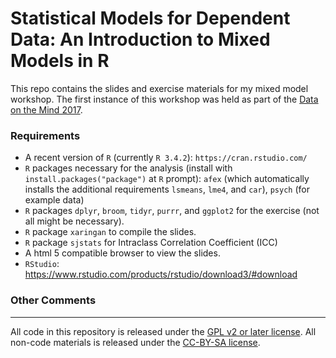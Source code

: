 # Statistical Models for Dependent Data: An Introduction to Mixed Models in R

This repo contains the slides and exercise materials for my mixed model workshop. The first instance of this workshop was held as part of the [Data on the Mind 2017](http://www.dataonthemind.org/2017-workshop).

### Requirements
- A recent version of `R` (currently `R 3.4.2`): `https://cran.rstudio.com/`
- `R` packages necessary for the analysis (install with `install.packages("package")` at `R` prompt): `afex` (which automatically installs the additional requirements `lsmeans`, `lme4`, and `car`), `psych` (for example data)
- `R` packages `dplyr`, `broom`, `tidyr`, `purrr`, and `ggplot2` for the exercise (not all might be necessary).
- `R` package `xaringan` to compile the slides.
- `R` package `sjstats` for Intraclass Correlation Coefficient (ICC)
- A html 5 compatible browser to view the slides.
- `RStudio`: https://www.rstudio.com/products/rstudio/download3/#download

### Other Comments



---

All code in this repository is released under the [GPL v2 or later license](https://www.gnu.org/licenses/old-licenses/gpl-2.0.en.html). All non-code materials is released under the [CC-BY-SA license](https://creativecommons.org/licenses/by-sa/4.0/).
